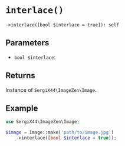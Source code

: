 # `interlace()`

```
->interlace([bool $interlace = true]): self
```
## Parameters

- `bool $interlace`: 


## Returns

Instance of `SergiX44\ImageZen\Image`.

## Example

```php
use SergiX44\ImageZen\Image;

$image = Image::make('path/to/image.jpg')
    ->interlace([bool $interlace = true]);

```
